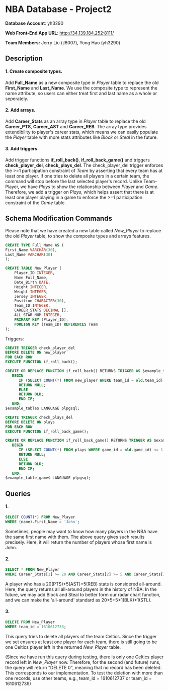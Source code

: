 # NBA Database - Project2

**Database Account**: yh3290

**Web Front-End App URL**: http://34.139.184.252:8111/

**Team Members:** Jerry Liu (jl6007), Yong Hao (yh3290)

## Description
#### 1. Create composite types.
Add **Full_Name** as a new composite type in _Player_ table to replace the old **First_Name** and **Last_Name**. We use the composite type to represent the name attribute, so users can either treat first and last name as a whole or seperately.

#### 2. Add arrays.
Add **Career_Stats** as an array type in _Player_ table to replace the old **Career_PTS**, **Career_AST** and **Career_REB**. The array type provides extendibility to player's career stats, which means we can easily populate the _Player_ table with more stats attributes like _Block_ or _Steal_ in the future.

#### 3. Add triggers.
Add trigger functions **if_roll_back()**, **if_roll_back_game()** and triggers **check_player_del**, **check_plays_del**. The check_player_del trigger enforces the >=1 participation constraint of _Team_ by asserting that every team has at least one player. If one tries to delete all players in a certain team, the command will stop before the last selected player's record. Unlike Team-Player, we have _Plays_ to show the relationship between _Player_ and _Game_. Therefore, we add a trigger on _Plays_, which helps assert that there is at least one player playing in a game to enforce the >=1 participation constraint of the _Game_ table.

## Schema Modification Commands
Please note that we have created a new table called _New_Player_ to replace the old _Player_ table, to show the composite types and arrays features.
```sql
CREATE TYPE Full_Name AS (
First_Name VARCHAR(30),
Last_Name VARCHAR(30)
);
```

```sql
CREATE TABLE New_Player (
	Player_ID INTEGER,
	Name Full_Name,
	Date_Birth DATE,
	Height INTEGER,
	Weight INTEGER,
	Jersey INTEGER,
	Position CHARACTER(30),
	Team_ID INTEGER,
	CAREER_STATS DECIMAL [],
	ALL_STAR_NUM INTEGER,
	PRIMARY KEY (Player_ID),
	FOREIGN KEY (Team_ID) REFERENCES Team
);
```

Triggers:
```sql
CREATE TRIGGER check_player_del
BEFORE DELETE ON new_player
FOR EACH ROW
EXECUTE FUNCTION if_roll_back();

CREATE OR REPLACE FUNCTION if_roll_back() RETURNS TRIGGER AS $example_table$
   BEGIN
      IF (SELECT COUNT(*) FROM new_player WHERE team_id = old.team_id) <= 1 THEN
      RETURN NULL;
      ELSE
      RETURN OLD; 
      END IF;
   END;
$example_table$ LANGUAGE plpgsql;
```
```sql
CREATE TRIGGER check_plays_del
BEFORE DELETE ON plays
FOR EACH ROW
EXECUTE FUNCTION if_roll_back_game();

CREATE OR REPLACE FUNCTION if_roll_back_game() RETURNS TRIGGER AS $example_table_game$
   BEGIN
      IF (SELECT COUNT(*) FROM plays WHERE game_id = old.game_id) <= 1 THEN
      RETURN NULL;
      ELSE
      RETURN OLD; 
      END IF;
   END;
$example_table_game$ LANGUAGE plpgsql;
```
## Queries
#### 1.
```sql
SELECT COUNT(*) FROM New_Player
WHERE (name).First_Name = 'John';
```
Sometimes, people may want to know how many players in the NBA have the same first name with them. The above query gives such results precisely. Here, it will return the number of players whose first name is John.

#### 2.
```sql
SELECT * FROM New_Player
WHERE Career_Stats[1] >= 20 AND Career_Stats[2] >= 5 AND Career_Stats[3] >= 5;
```
A player who has a 20(PTS)+5(AST)+5(REB) stats is considered all-around. Here, the query returns all all-around players in the history of NBA. In the future, we may add Block and Steal to better form our radar chart function, and we can make the 'all-around' standard as 20+5+5+1(BLK)+1(STL).

#### 3. 
```sql
DELETE FROM New_Player
WHERE team_id = 1610612738;
```
This query tries to delete all players of the team Celtics. Since the trigger we set ensures at least one player for each team, there is still going to be one Celtics player left in the returned _New_Player_ table.

(Since we have run this query during testing, there is only one Celtics player record left in _New_Player_ now. Therefore, for the second (and future) runs, the query will return "DELETE 0", meaning that no record has been deleted. This corresponds to our implementation. To test the deletion with more than one records, use other teams, e.g., team_id = 1610612737 or team_id = 1610612739)

